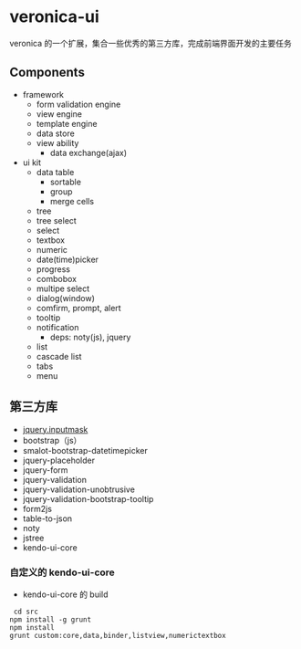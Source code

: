 # veronica-ui

veronica 的一个扩展，集合一些优秀的第三方库，完成前端界面开发的主要任务

## Components

- framework
  - form validation engine
  - view engine
  - template engine
  - data store
  - view ability
    - data exchange(ajax)
- ui kit
  - data table
    - sortable
    - group
    - merge cells
  - tree
  - tree select
  - select
  - textbox
  - numeric
  - date(time)picker
  - progress
  - combobox
  - multipe select
  - dialog(window)
  - comfirm, prompt, alert
  - tooltip
  - notification
    - deps: noty(js), jquery
  - list
  - cascade list
  - tabs
  - menu

## 第三方库



* [jquery.inputmask](http://robinherbots.github.io/jquery.inputmask/)
* bootstrap（js）
* smalot-bootstrap-datetimepicker
* jquery-placeholder
* jquery-form
* jquery-validation
* jquery-validation-unobtrusive
* jquery-validation-bootstrap-tooltip
* form2js
* table-to-json
* noty
* jstree
* kendo-ui-core

### 自定义的 kendo-ui-core

* kendo-ui-core 的 build

```
 cd src
npm install -g grunt
npm install
grunt custom:core,data,binder,listview,numerictextbox
